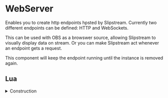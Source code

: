 ﻿# WebServer

Enables you to create http endpoints hpsted by Slipstream. Currently two different 
endpoints can be defined: HTTP and WebSockets.

This can be used with OBS as a browswer source, allowing Slipstream to visually
display data on stream. Or you can make Slipstream act whenever an endpoint 
gets a request.

This component will keep the endpoint running until the instance is removed again.


## Lua

<details><summary>Construction</summary><br />

```lua
local web = require("api/web"):instance(config)
```

This will return a Web instance and create it if it does not exists.When doing so,
Slipstream will launch a webserver listning for requests. It will not support any
endpoints unless you add them with the `serve_` methods below.

`config` is the initial configuration of the instance if one needs to be created. 
It is a table with one or more keys as defined below.

| Parameter   | Type          | Default    | Description                         |
| :---------- | :-----------: | :--------: | :---------------------------------- |
| id          | string        |            | Mandatory: Id of this instance      |
| port        | integer       |            | Mandatory: Which port to listen on  |


For example: 
```lua
local web = require("api/web"):instance({ id = "web", port = 8888})
```

Will make Slipstream create a webserver, listening on http://127.0.0.1:8888. It doesn't
offer any endpoints, so we need to configure that. See the other functions exposed by `Web`.

<details><summary>web:serve_content(route, mimeType, content)</summary><br />
Will configure an endpoint, returning `content` as `mimeType`. 

```lua
local web = require("api/web"):instance({ id = "web", port = 8888})
web:serve_content("/hello.txt", "text/plain", "Hello world")
```

Visiting http://127.0.0.1:8888/hello.txt - show you `Hello World`. It will also
generate a `WebEndpointRequested` event

<details><summary>web:serve_file(route, mimeType, filename)</summary><br />
Will configure an endpoint, returning the contents from `filename` as `mimeType`.  
This is an convenient method can could be implemented in pure lua using the 
`serve_content()` function instead.

```lua
local web = require("api/web"):instance({ id = "web", port = 8888})
web:serve_file("/init.lua", "text/plain", "init.lua") -- relative to Slipstream main directory
```

Visiting http://127.0.0.1:8888/init.lua - show you the contents of your `init.lua`. 
It will also generate a `WebEndpointRequested` event

<details><summary>web:serve_directory(route, path)</summary><br />
Will configure an endpoint, serving all files within `path`. This can be useful
if you want to have assets such as images, javascript and css files externally, 
without needing to configure them one by one..

```lua
local web = require("api/web"):instance({ id = "web", port = 8888})
web:serve_file("/scripts/", "Scripts") -- relative to Slipstream main directory
```

Visiting http://127.0.0.1:8888/scripts/test.lua - show you the contents of your `scripts/test.lua`. 
It will NOT generate a `WebEndpointRequested` event.

<details><summary>serve_websocket(route)</summary><br />
Adds a websocket endpoint. Use `send_data()` function to send data to it.

```lua
local web = require("api/web"):instance({ id = "web", port = 8888})
web:serve_websocket("/ws")
```

<details><summary>send_data(route, data)</summary><br />
Sends data to an websocket endpoint. Data can a string or a LuaTable that will be
serialized as json.

```lua
local web = require("api/web"):instance({ id = "web", port = 8888})
web:send_data("/ws", { text = "hello world" })
```